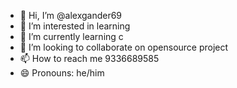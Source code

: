 - 👋 Hi, I’m @alexgander69
- 👀 I’m interested in learning 
- 🌱 I’m currently learning c 
- 💞️ I’m looking to collaborate on opensource project
- 📫 How to reach me 9336689585
- 😄 Pronouns: he/him


<!---
alexgander69/alexgander69 is a ✨ special ✨ repository because its `README.md` (this file) appears on your GitHub profile.
You can click the Preview link to take a look at your changes.
--->

